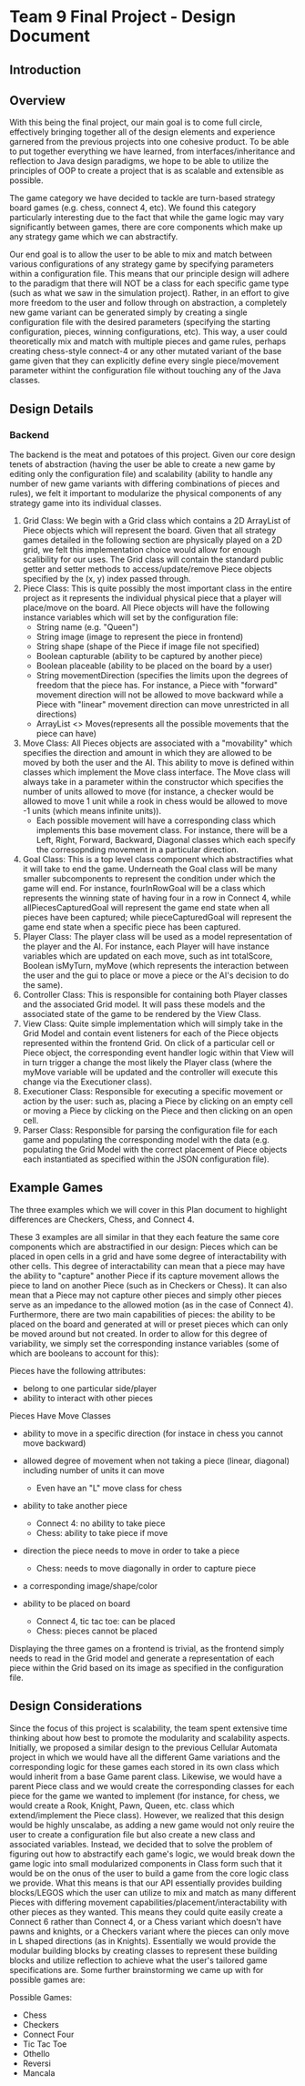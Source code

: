 # Team 9 Final Project - Design Document
## Introduction

## Overview
With this being the final project, our main goal is to come full circle, effectively bringing together all of the design elements and experience garnered from the previous projects into one cohesive product. To be able to put together everything we have learned, from interfaces/inheritance and reflection to Java design paradigms, we hope to be able to utilize the principles of OOP to create a project that is as scalable and extensible as possible.

The game category we have decided to tackle are turn-based strategy board games (e.g. chess, connect 4, etc). We found this category particularly interesting due to the fact that while the game logic may vary significantly between games, there are core components which make up any strategy game which we can abstractify.

Our end goal is to allow the user to be able to mix and match between various configurations of any strategy game by specifying parameters within a configuration file. This means that our principle design will adhere to the paradigm that there will NOT be a class for each specific game type (such as what we saw in the simulation project). Rather, in an effort to give more freedom to the user and follow through on abstraction, a completely new game variant can be generated simply by creating a single configuration file with the desired parameters (specifying the starting configuration, pieces, winning configurations, etc). This way, a user could theoretically mix and match with multiple pieces and game rules, perhaps creating chess-style connect-4 or any other mutated variant of the base game given that they can explicitly define every single piece/movement parameter withint the configuration file without touching any of the Java classes.

## Design Details
### Backend
The backend is the meat and potatoes of this project. Given our core design tenets of abstraction (having the user be able to create a new game by editing only the configuration file) and scalability (ability to handle any number of new game variants with differing combinations of pieces and rules), we felt it important to modularize the physical components of any strategy game into its individual classes.

1. Grid Class: We begin with a Grid class which contains a 2D ArrayList of Piece objects which will represent the board. Given that all strategy games detailed in the following section are physically played on a 2D grid, we felt this implementation choice would allow for enough scalibility for our uses. The Grid class will contain the standard public getter and setter methods to access/update/remove Piece objects specified by the (x, y) index passed through.
2. Piece Class: This is quite possibly the most important class in the entire project as it represents the individual physical piece that a player will place/move on the board. All Piece objects will have the following instance variables which will set by the configuration file: 
    - String name (e.g. "Queen")
    - String image (image to represent the piece in frontend)
    - String shape (shape of the Piece if image file not specified)
    - Boolean capturable (ability to be captured by another piece)
    - Boolean placeable (ability to be placed on the board by a user)
    - String movementDirection (specifies the limits upon the degrees of freedom that the piece has. For instance, a Piece with "forward" movement direction will not be allowed to move backward while a Piece with "linear" movement direction can move unrestricted in all directions)
    - ArrayList <> Moves(represents all the possible movements that the piece can have)
3. Move Class: All Pieces objects are associated with a "movability" which specifies the direction and amount in which they are allowed to be moved by both the user and the AI. This ability to move is defined within classes which implement the Move class interface. The Move class will always take in a parameter within the constructor which specifies the number of units allowed to move (for instance, a checker would be allowed to move 1 unit while a rook in chess would be allowed to move -1 units (which means infinite units)).
    - Each possible movement will have a corresponding class which implements this base movement class. For instance, there will be a Left, Right, Forward, Backward, Diagonal classes which each specify the corresopnding movement in a particular direction. 
4. Goal Class: This is a top level class component which abstractifies what it will take to end the game. Underneath the Goal class will be many smaller subcomponents to represent the condition under which the game will end. For instance, fourInRowGoal will be a class which represents the winning state of having four in a row in Connect 4, while allPiecesCapturedGoal will represent the game end state when all pieces have been captured; while pieceCapturedGoal will represent the game end state when a specific piece has been captured.
5. Player Class: The player class will be used as a model representation of the player and the AI. For instance, each Player will have instance variables which are updated on each move, such as int totalScore, Boolean isMyTurn, myMove (which represents the interaction between the user and the gui to place or move a piece or the AI's decision to do the same).
6. Controller Class: This is responsible for containing both Player classes and the associated Grid model. It will pass these models and the associated state of the game  to be rendered by the View Class.
7. View Class: Quite simple implementation which will simply take in the Grid Model and contain event listeners for each of the Piece objects represented within the frontend Grid. On click of a particular cell or Piece object, the corresponding event handler logic within that View will in turn trigger a change the most likely the Player class (where the myMove variable will be updated and the controller will execute this change via the Executioner class).
8. Executioner Class: Responsible for executing a specific movement or action by the user: such as, placing a Piece by clicking on an empty cell or moving a Piece by clicking on the Piece and then clicking on an open cell.
9. Parser Class: Responsible for parsing the configuration file for each game and populating the corresponding model with the data (e.g. populating the Grid Model with the correct placement of Piece objects each instantiated as specified within the JSON configuration file).

## Example Games
The three examples which we will cover in this Plan document to highlight differences are Checkers, Chess, and Connect 4.

These 3 examples are all similar in that they each feature the same core components which are abstractified in our design: Pieces which can be placed in open cells in a grid and have some degree of interactability with other cells. This degree of interactability can mean that a piece may have the ability to "capture" another Piece if its capture movement allows the piece to land on another Piece (such as in Checkers or Chess). It can also mean that a Piece may not capture other pieces and simply other pieces serve as an impedance to the allowed motion (as in the case of Connect 4). Furthermore, there are two main capabilities of pieces: the ability to be placed on the board and generated at will or preset pieces which can only be moved around but not created. In order to allow for this degree of variability, we simply set the corresponding instance variables (some of which are booleans to account for this):

Pieces have the following attributes:
- belong to one particular side/player
- ability to interact with other pieces
 
Pieces Have Move Classes
- ability to move in a specific direction (for instace in chess you cannot move backward)
- allowed degree of movement when not taking a piece (linear, diagonal) including number of units it can move
    - Even have an "L" move class for chess

- ability to take another piece
    - Connect 4: no ability to take piece
    - Chess: ability to take piece if move
- direction the piece needs to move in order to take a piece
    - Chess: needs to move diagonally in order to capture piece
 
- a corresponding image/shape/color
- ability to be placed on board
    - Connect 4, tic tac toe: can be placed
    - Chess: pieces cannot be placed

Displaying the three games on a frontend is trivial, as the frontend simply needs to read in the Grid model and generate a representation of each piece within the Grid based on its image as specified in the configuration file. 

## Design Considerations
Since the focus of this project is scalability, the team spent extensive time thinking about how best to promote the modularity and scalability aspects. Initially, we proposed a similar design to the previous Cellular Automata project in which we would have all the different Game variations and the corresponding logic for these games each stored in its own class which would inherit from a base Game parent class. Likewise, we would have a parent Piece class and we would create the corresponding classes for each piece for the game we wanted to implement (for instance, for chess, we would create a Rook, Knight, Pawn, Queen, etc. class which extend/implement the Piece class). However, we realized that this design would be highly unscalabe, as adding a new game would not only reuire the user to create a configuration file but also create a new class and associated variables. Instead, we decided that to solve the problem of figuring out how to abstractify each game's logic, we would break down the game logic into small modularized components in Class form such that it would be on the onus of the user to build a game from the core logic class we provide. What this means is that our API essentially provides building blocks/LEGOS which the user can utilize to mix and match as many different Pieces with differing movement capabilities/placement/interactability with other pieces as they wanted. This means they could quite easily create a Connect 6 rather than Connect 4, or a Chess variant which doesn't have pawns and knights, or a Checkers variant where the pieces can only move in L shaped directions (as in Knights). Essentially we would provide the modular building blocks by creating classes to represent these building blocks and utilize reflection to achieve what the user's tailored game specifications are. Some further brainstorming we came up with for possible games are:

Possible Games:
- Chess
- Checkers
- Connect Four
- Tic Tac Toe
- Othello
- Reversi
- Mancala